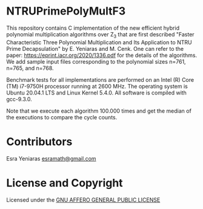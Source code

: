 # NTRUPrimePolyMultF3

This repository contains C implementation of the new efficient hybrid polynomial multiplication algorithms over Z<sub>3</sub> that are first described  "Faster Characteristic Three Polynomial Multiplication and Its Application to NTRU Prime Decapsulation" by E. Yeniaras and M. Cenk. One can refer to the paper: https://eprint.iacr.org/2020/1336.pdf for the details of the algorithms. We add sample input files corresponding to the polynomial sizes n=761, n=765, and n=768.

Benchmark tests for all implementations are performed on an Intel (R) Core (TM) i7-9750H processor running at 2600 MHz. The operating system is Ubuntu 20.04.1 LTS and Linux Kernel 5.4.0. All software is compiled with gcc-9.3.0.

Note that we execute each algorithm 100.000 times and get the median of the executions to compare the cycle counts. 


# Contributors

Esra Yeniaras <esramath@gmail.com>




# License and Copyright 

Licensed under the [GNU AFFERO GENERAL PUBLIC LICENSE](LICENSE) 


